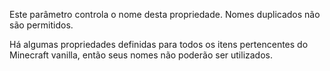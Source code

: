 Este parâmetro controla o nome desta propriedade. Nomes duplicados não são permitidos.

Há algumas propriedades definidas para todos os itens pertencentes do Minecraft vanilla, então seus nomes não poderão ser utilizados.